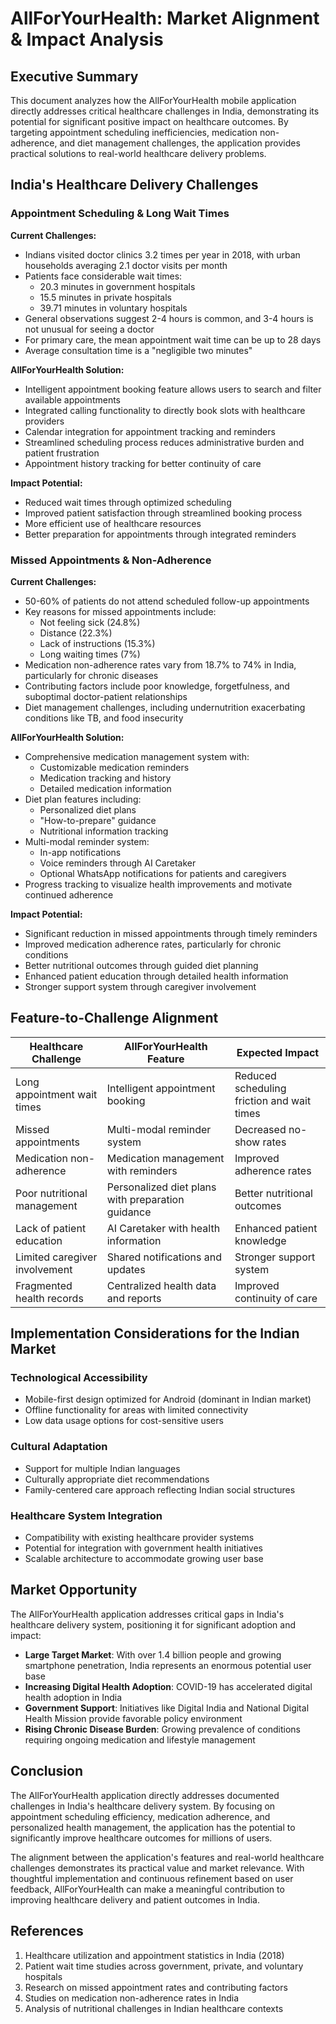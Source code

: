 # AllForYourHealth: Market Alignment & Impact Analysis

## Executive Summary

This document analyzes how the AllForYourHealth mobile application directly addresses critical healthcare challenges in India, demonstrating its potential for significant positive impact on healthcare outcomes. By targeting appointment scheduling inefficiencies, medication non-adherence, and diet management challenges, the application provides practical solutions to real-world healthcare delivery problems.

## India's Healthcare Delivery Challenges

### Appointment Scheduling & Long Wait Times

**Current Challenges:**
- Indians visited doctor clinics 3.2 times per year in 2018, with urban households averaging 2.1 doctor visits per month
- Patients face considerable wait times:
  - 20.3 minutes in government hospitals
  - 15.5 minutes in private hospitals
  - 39.71 minutes in voluntary hospitals
- General observations suggest 2-4 hours is common, and 3-4 hours is not unusual for seeing a doctor
- For primary care, the mean appointment wait time can be up to 28 days
- Average consultation time is a "negligible two minutes"

**AllForYourHealth Solution:**
- Intelligent appointment booking feature allows users to search and filter available appointments
- Integrated calling functionality to directly book slots with healthcare providers
- Calendar integration for appointment tracking and reminders
- Streamlined scheduling process reduces administrative burden and patient frustration
- Appointment history tracking for better continuity of care

**Impact Potential:**
- Reduced wait times through optimized scheduling
- Improved patient satisfaction through streamlined booking process
- More efficient use of healthcare resources
- Better preparation for appointments through integrated reminders

### Missed Appointments & Non-Adherence

**Current Challenges:**
- 50-60% of patients do not attend scheduled follow-up appointments
- Key reasons for missed appointments include:
  - Not feeling sick (24.8%)
  - Distance (22.3%)
  - Lack of instructions (15.3%)
  - Long waiting times (7%)
- Medication non-adherence rates vary from 18.7% to 74% in India, particularly for chronic diseases
- Contributing factors include poor knowledge, forgetfulness, and suboptimal doctor-patient relationships
- Diet management challenges, including undernutrition exacerbating conditions like TB, and food insecurity

**AllForYourHealth Solution:**
- Comprehensive medication management system with:
  - Customizable medication reminders
  - Medication tracking and history
  - Detailed medication information
- Diet plan features including:
  - Personalized diet plans
  - "How-to-prepare" guidance
  - Nutritional information tracking
- Multi-modal reminder system:
  - In-app notifications
  - Voice reminders through AI Caretaker
  - Optional WhatsApp notifications for patients and caregivers
- Progress tracking to visualize health improvements and motivate continued adherence

**Impact Potential:**
- Significant reduction in missed appointments through timely reminders
- Improved medication adherence rates, particularly for chronic conditions
- Better nutritional outcomes through guided diet planning
- Enhanced patient education through detailed health information
- Stronger support system through caregiver involvement

## Feature-to-Challenge Alignment

| Healthcare Challenge | AllForYourHealth Feature | Expected Impact |
|---------------------|--------------------------|----------------|
| Long appointment wait times | Intelligent appointment booking | Reduced scheduling friction and wait times |
| Missed appointments | Multi-modal reminder system | Decreased no-show rates |
| Medication non-adherence | Medication management with reminders | Improved adherence rates |
| Poor nutritional management | Personalized diet plans with preparation guidance | Better nutritional outcomes |
| Lack of patient education | AI Caretaker with health information | Enhanced patient knowledge |
| Limited caregiver involvement | Shared notifications and updates | Stronger support system |
| Fragmented health records | Centralized health data and reports | Improved continuity of care |

## Implementation Considerations for the Indian Market

### Technological Accessibility
- Mobile-first design optimized for Android (dominant in Indian market)
- Offline functionality for areas with limited connectivity
- Low data usage options for cost-sensitive users

### Cultural Adaptation
- Support for multiple Indian languages
- Culturally appropriate diet recommendations
- Family-centered care approach reflecting Indian social structures

### Healthcare System Integration
- Compatibility with existing healthcare provider systems
- Potential for integration with government health initiatives
- Scalable architecture to accommodate growing user base

## Market Opportunity

The AllForYourHealth application addresses critical gaps in India's healthcare delivery system, positioning it for significant adoption and impact:

- **Large Target Market**: With over 1.4 billion people and growing smartphone penetration, India represents an enormous potential user base
- **Increasing Digital Health Adoption**: COVID-19 has accelerated digital health adoption in India
- **Government Support**: Initiatives like Digital India and National Digital Health Mission provide favorable policy environment
- **Rising Chronic Disease Burden**: Growing prevalence of conditions requiring ongoing medication and lifestyle management

## Conclusion

The AllForYourHealth application directly addresses documented challenges in India's healthcare delivery system. By focusing on appointment scheduling efficiency, medication adherence, and personalized health management, the application has the potential to significantly improve healthcare outcomes for millions of users.

The alignment between the application's features and real-world healthcare challenges demonstrates its practical value and market relevance. With thoughtful implementation and continuous refinement based on user feedback, AllForYourHealth can make a meaningful contribution to improving healthcare delivery and patient outcomes in India.

## References

1. Healthcare utilization and appointment statistics in India (2018)
2. Patient wait time studies across government, private, and voluntary hospitals
3. Research on missed appointment rates and contributing factors
4. Studies on medication non-adherence rates in India
5. Analysis of nutritional challenges in Indian healthcare contexts
